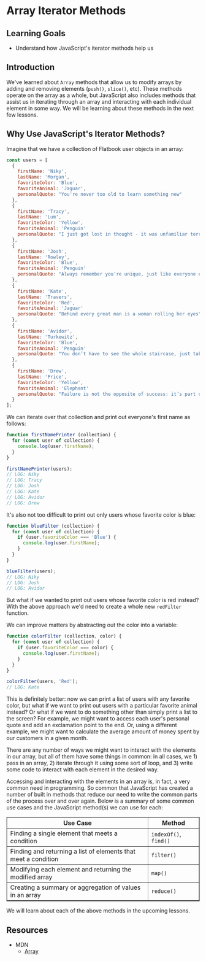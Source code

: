 # Array Iterator Methods

## Learning Goals

- Understand how JavaScript's iterator methods help us

## Introduction

We've learned about `Array` methods that allow us to modify arrays by adding and
removing elements (`push()`, `slice()`, etc). These methods operate on the array
as a whole, but JavaScript also includes methods that assist us in iterating
through an array and interacting with each individual element in some way. We
will be learning about these methods in the next few lessons.

## Why Use JavaScript's Iterator Methods?

Imagine that we have a collection of Flatbook user objects in an array:

```js
const users = [
  {
    firstName: 'Niky',
    lastName: 'Morgan',
    favoriteColor: 'Blue',
    favoriteAnimal: 'Jaguar',
    personalQuote: "You're never too old to learn something new"
  },
  {
    firstName: 'Tracy',
    lastName: 'Lum',
    favoriteColor: 'Yellow',
    favoriteAnimal: 'Penguin'
    personalQuote: "I just got lost in thought - it was unfamiliar territory"
  },
  {
    firstName: 'Josh',
    lastName: 'Rowley',
    favoriteColor: 'Blue',
    favoriteAnimal: 'Penguin'
    personalQuote: "Always remember you’re unique, just like everyone else"
  },
  {
    firstName: 'Kate',
    lastName: 'Travers',
    favoriteColor: 'Red',
    favoriteAnimal: 'Jaguar'
    personalQuote: "Behind every great man is a woman rolling her eyes"
  },
  {
    firstName: 'Avidor',
    lastName: 'Turkewitz',
    favoriteColor: 'Blue',
    favoriteAnimal: 'Penguin'
    personalQuote: "You don’t have to see the whole staircase, just take the first step"
  },
  {
    firstName: 'Drew',
    lastName: 'Price',
    favoriteColor: 'Yellow',
    favoriteAnimal: 'Elephant'
    personalQuote: "Failure is not the opposite of success: it’s part of success"
  }
];
```

We can iterate over that collection and print out everyone's first name as
follows:

```js
function firstNamePrinter (collection) {
  for (const user of collection) {
    console.log(user.firstName);
  }
}

firstNamePrinter(users);
// LOG: Niky
// LOG: Tracy
// LOG: Josh
// LOG: Kate
// LOG: Avidor
// LOG: Drew
```

It's also not too difficult to print out only users whose favorite color is
blue:

```js
function blueFilter (collection) {
  for (const user of collection) {
    if (user.favoriteColor === 'Blue') {
      console.log(user.firstName);
    }
  }
}

blueFilter(users);
// LOG: Niky
// LOG: Josh
// LOG: Avidor
```

But what if we wanted to print out users whose favorite color is red instead?
With the above approach we'd need to create a whole new `redFilter` function.

We can improve matters by abstracting out the color into a variable:

```js
function colorFilter (collection, color) {
  for (const user of collection) {
    if (user.favoriteColor === color) {
      console.log(user.firstName);
    }
  }
}

colorFilter(users, 'Red');
// LOG: Kate
```

This is definitely better: now we can print a list of users with any favorite
color, but what if we want to print out users with a particular favorite animal
instead? Or what if we want to do something other than simply print a list to
the screen? For example, we might want to access each user's personal quote and
add an exclamation point to the end. Or, using a different example, we might
want to calculate the average amount of money spent by our customers in a given
month.

There are any number of ways we might want to interact with the elements in our
array, but all of them have some things in common: in all cases, we 1) pass in
an array, 2) iterate through it using some sort of loop, and 3) write some code
to interact with each element in the desired way.

Accessing and interacting with the elements in an array is, in fact, a very
common need in programming. So common that JavaScript has created a number of
built in methods that reduce our need to write the common parts of the process
over and over again. Below is a summary of some common use cases and the
JavaScript method(s) we can use for each:

<table border="1" cellpadding="4" cellspacing="0">
  <tr>
    <th>Use Case</th>
    <th>Method</th>
  </tr>
  
  <tr>
    <td>Finding a single element that meets a condition</td>
    <td><code>indexOf()</code>, <code>find()</code></td>
  </tr>
  <tr>
    <td>Finding and returning a list of elements that meet a condition</td>
    <td><code>filter()</code></td>
  </tr>
  <tr>
    <td>Modifying each element and returning the modified array</td>
    <td><code>map()</code></td>
  </tr>
    <tr>
    <td>Creating a summary or aggregation of values in an array</td>
    <td><code>reduce()</code></td>
  </tr>
</table>

We will learn about each of the above methods in the upcoming lessons.

## Resources

- MDN
  - [Array](https://developer.mozilla.org/en-US/docs/Web/JavaScript/Reference/Global_Objects/Array)
  
